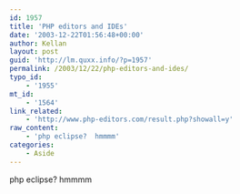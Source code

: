 ```yaml
---
id: 1957
title: 'PHP editors and IDEs'
date: '2003-12-22T01:56:48+00:00'
author: Kellan
layout: post
guid: 'http://lm.quxx.info/?p=1957'
permalink: /2003/12/22/php-editors-and-ides/
typo_id:
    - '1955'
mt_id:
    - '1564'
link_related:
    - 'http://www.php-editors.com/result.php?showall=y'
raw_content:
    - 'php eclipse?  hmmmm'
categories:
    - Aside
---
```


php eclipse? hmmmm
